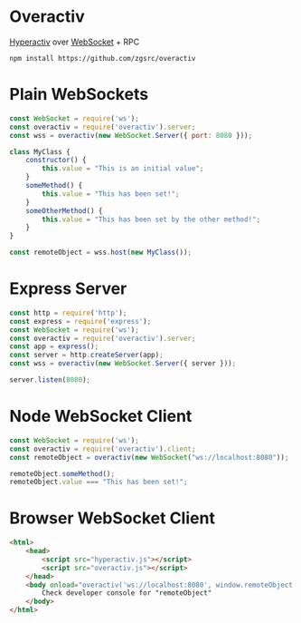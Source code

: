 # Overactiv
[Hyperactiv](https://github.com/zgsrc/hyperactiv) over [WebSocket](https://github.com/websockets/ws) + RPC

    npm install https://github.com/zgsrc/overactiv
    
# Plain WebSockets

```javascript
const WebSocket = require('ws');
const overactiv = require('overactiv').server;
const wss = overactiv(new WebSocket.Server({ port: 8080 }));

class MyClass {
    constructor() {
        this.value = "This is an initial value";
    }
    someMethod() {
        this.value = "This has been set!";
    }
    someOtherMethod() {
        this.value = "This has been set by the other method!";
    }
}

const remoteObject = wss.host(new MyClass());
```

# Express Server

```javascript
const http = require('http');
const express = require('express');
const WebSocket = require('ws');
const overactiv = require('overactiv').server;
const app = express();
const server = http.createServer(app);
const wss = overactiv(new WebSocket.Server({ server }));

server.listen(8080);
```

# Node WebSocket Client

```javascript
const WebSocket = require('ws');
const overactiv = require('overactiv').client;
const remoteObject = overactiv(new WebSocket("ws://localhost:8080"));

remoteObject.someMethod();
remoteObject.value === "This has been set!";
```

# Browser WebSocket Client

```html
<html>
    <head>
        <script src="hyperactiv.js"></script>    
        <script src="overactiv.js"></script>
    </head>
    <body onload="overactiv('ws://localhost:8080', window.remoteObject = { })">
        Check developer console for "remoteObject"
    </body>
</html>
```